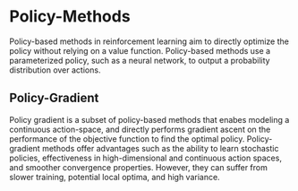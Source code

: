 # Policy-Methods

Policy-based methods in reinforcement learning aim to directly optimize the policy without relying on a value function. Policy-based methods use a parameterized policy, such as a neural network, to output a probability distribution over actions. 

## Policy-Gradient

Policy gradient is a subset of policy-based methods that enabes modeling a continuous action-space, and directly performs gradient ascent on the performance of the objective function to find the optimal policy. Policy-gradient methods offer advantages such as the ability to learn stochastic policies, effectiveness in high-dimensional and continuous action spaces, and smoother convergence properties. However, they can suffer from slower training, potential local optima, and high variance.


